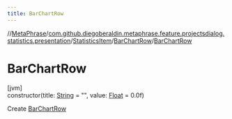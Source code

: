 ```yaml
---
title: BarChartRow
---
```

//[MetaPhrase](../../../../index.html)/[com.github.diegoberaldin.metaphrase.feature.projectsdialog.statistics.presentation](../../index.html)/[StatisticsItem](../index.html)/[BarChartRow](index.html)/[BarChartRow](-bar-chart-row.html)



# BarChartRow



[jvm]\
constructor(title: [String](https://kotlinlang.org/api/latest/jvm/stdlib/kotlin/-string/index.html) = &quot;&quot;, value: [Float](https://kotlinlang.org/api/latest/jvm/stdlib/kotlin/-float/index.html) = 0.0f)



Create [BarChartRow](index.html)




